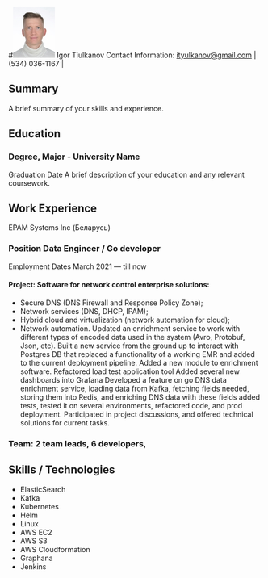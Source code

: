 #![Your Name](new_latest.jpg) Igor Tiulkanov
Contact Information: ityulkanov@gmail.com | (534) 036-1167 |

## Summary
A brief summary of your skills and experience.

## Education
### Degree, Major - University Name
Graduation Date
A brief description of your education and any relevant coursework.

## Work Experience
EPAM Systems Inc (Беларусь)
### Position Data Engineer / Go developer
Employment Dates March 2021 — till now
#### Project: Software for network control enterprise solutions:
- Secure DNS (DNS Firewall and Response Policy Zone);
- Network services (DNS, DHCP, IPAM);
- Hybrid cloud and virtualization (network automation for cloud);
- Network automation.
Updated an enrichment service to work with different types of encoded data used in the system
(Avro, Protobuf, Json, etc).
Built a new service from the ground up to interact with Postgres DB that replaced a functionality of a
working EMR and added to the current deployment pipeline.
Added a new module to enrichment software.
Refactored load test application tool
Added several new dashboards into Grafana
Developed a feature on go DNS data enrichment service, loading data from Kafka, fetching fields
needed, storing them into Redis, and enriching DNS data with these fields added tests, tested it on
several environments, refactored code, and prod deployment.
Participated in project discussions, and offered technical solutions for current tasks.
### Team: 2 team leads, 6 developers,

## Skills / Technologies
- ElasticSearch 
- Kafka
- Kubernetes
- Helm
- Linux
- AWS EC2
- AWS S3
- AWS Cloudformation
- Graphana
- Jenkins
